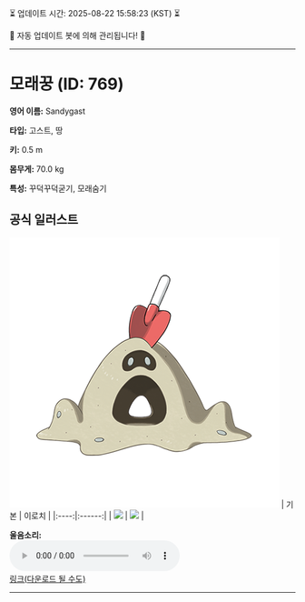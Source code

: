 
⏳ 업데이트 시간: 2025-08-22 15:58:23 (KST) ⏳

🤖 자동 업데이트 봇에 의해 관리됩니다! 🤖

---

# 모래꿍 (ID: 769)
**영어 이름:** Sandygast

**타입:** 고스트, 땅

**키:** 0.5 m

**몸무게:** 70.0 kg

**특성:** 꾸덕꾸덕굳기, 모래숨기

## 공식 일러스트
![](https://raw.githubusercontent.com/PokeAPI/sprites/master/sprites/pokemon/other/official-artwork/769.png)
| 기본 | 이로치 |
|:----:|:------:|
| <img src="http://play.pokemonshowdown.com/sprites/ani/sandygast.gif" width="200"> | <img src="http://play.pokemonshowdown.com/sprites/ani-shiny/sandygast.gif" width="200"> |

**울음소리:**<br><audio controls src="https://raw.githubusercontent.com/PokeAPI/cries/main/cries/pokemon/latest/769.ogg"></audio><br> [링크(다운로드 될 수도)](https://raw.githubusercontent.com/PokeAPI/cries/main/cries/pokemon/latest/769.ogg)


---
